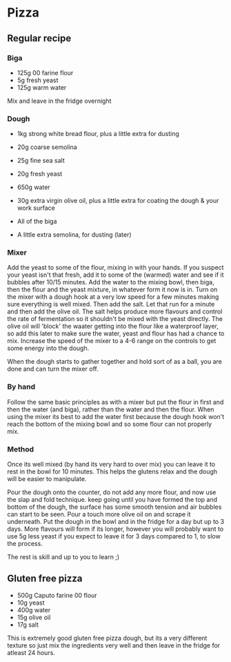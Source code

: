 # Pizza

## Regular recipe

### Biga

* 125g 00 farine flour
* 5g fresh yeast
* 125g warm water

Mix and leave in the fridge overnight

### Dough

* 1kg strong white bread flour, plus a little extra for dusting
* 20g coarse semolina
* 25g fine sea salt
* 20g fresh yeast
* 650g water
* 30g extra virgin olive oil, plus a little extra for coating the dough & your work surface
* All of the biga

* A little extra semolina, for dusting (later)

### Mixer

Add the yeast to some of the flour, mixing in with your hands. If you suspect your yeast isn't that fresh, add it to some of the (warmed) water and see if it bubbles after 10/15 minutes.
Add the water to the mixing bowl, then biga, then the flour and the yeast mixture, in whatever form it now is in. Turn on the mixer with a dough hook at a very low speed for a few minutes making sure everything is well mixed. Then add the salt. Let that run for a minute and then add the olive oil. The salt helps produce more flavours and control the rate of fermentation so it shouldn't be mixed with the yeast directly. The olive oil will 'block' the waater getting into the flour like a waterproof layer, so add this later to make sure the water, yeast and flour has had a chance to mix. Increase the speed of the mixer to a 4-6 range on the controls to get some energy into the dough.

When the dough starts to gather together and hold sort of as a ball, you are done and can turn the mixer off.

### By hand

Follow the same basic principles as with a mixer but put the flour in first and then the water (and biga), rather than the water and then the flour. When using the mixer its best to add the water first because the dough hook won't reach the bottom of the mixing bowl and so some flour can not properly mix.

### Method

Once its well mixed (by hand its very hard to over mix) you can leave it to rest in the bowl for 10 minutes. This helps the glutens relax and the dough will be easier to manipulate.

Pour the dough onto the counter, do not add any more flour, and now use the slap and fold technique. keep going until you have formed the top and bottom of the dough, the surface has some smooth tension and air bubbles can start to be seen. Pour a touch more olive oil on and scrape it underneath. Put the dough in the bowl and in the fridge for a day but up to 3 days. More flavours will form if its longer, however you will probably want to use 5g less yeast if you expect to leave it for 3 days compared to 1, to slow the process.

The rest is skill and up to you to learn ;)


## Gluten free pizza

* 500g Caputo farine 00 flour
* 10g yeast
* 400g water
* 15g olive oil
* 17g salt


This is extremely good gluten free pizza dough, but its a very different texture so just mix the ingredients very well and then leave in the fridge for atleast 24 hours.